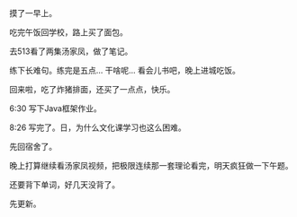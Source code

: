 摸了一早上。

吃完午饭回学校，路上买了面包。

去513看了两集汤家凤，做了笔记。

练下长难句。练完是五点… 干啥呢… 看会儿书吧，晚上进城吃饭。

回来啦，吃了炸猪排面，还买了一点点，快乐。

6:30 写下Java框架作业。

8:26 写完了。日，为什么文化课学习也这么困难。

先回宿舍了。

晚上打算继续看汤家凤视频，把极限连续那一套理论看完，明天疯狂做一下午题。

还要背下单词，好几天没背了。

先更新。